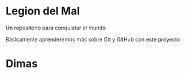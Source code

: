 # Legion del Mal
Un repositorio para conquistar el mundo

Básicamente aprenderemos más sobre Git y GitHub con este proyecto

# Dimas
